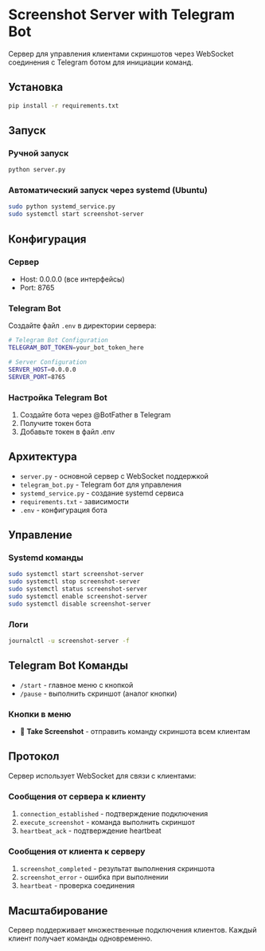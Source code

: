 # Screenshot Server with Telegram Bot

Сервер для управления клиентами скриншотов через WebSocket соединения с Telegram ботом для инициации команд.

## Установка

```bash
pip install -r requirements.txt
```

## Запуск

### Ручной запуск

```bash
python server.py
```

### Автоматический запуск через systemd (Ubuntu)

```bash
sudo python systemd_service.py
sudo systemctl start screenshot-server
```

## Конфигурация

### Сервер

- Host: 0.0.0.0 (все интерфейсы)
- Port: 8765

### Telegram Bot

Создайте файл `.env` в директории сервера:

```bash
# Telegram Bot Configuration
TELEGRAM_BOT_TOKEN=your_bot_token_here

# Server Configuration
SERVER_HOST=0.0.0.0
SERVER_PORT=8765
```

### Настройка Telegram Bot

1. Создайте бота через @BotFather в Telegram
2. Получите токен бота
3. Добавьте токен в файл .env

## Архитектура

- `server.py` - основной сервер с WebSocket поддержкой
- `telegram_bot.py` - Telegram бот для управления
- `systemd_service.py` - создание systemd сервиса
- `requirements.txt` - зависимости
- `.env` - конфигурация бота

## Управление

### Systemd команды

```bash
sudo systemctl start screenshot-server
sudo systemctl stop screenshot-server
sudo systemctl status screenshot-server
sudo systemctl enable screenshot-server
sudo systemctl disable screenshot-server
```

### Логи

```bash
journalctl -u screenshot-server -f
```

## Telegram Bot Команды

- `/start` - главное меню с кнопкой
- `/pause` - выполнить скриншот (аналог кнопки)

### Кнопки в меню

- 📸 **Take Screenshot** - отправить команду скриншота всем клиентам

## Протокол

Сервер использует WebSocket для связи с клиентами:

### Сообщения от сервера к клиенту

1. `connection_established` - подтверждение подключения
2. `execute_screenshot` - команда выполнить скриншот
3. `heartbeat_ack` - подтверждение heartbeat

### Сообщения от клиента к серверу

1. `screenshot_completed` - результат выполнения скриншота
2. `screenshot_error` - ошибка при выполнении
3. `heartbeat` - проверка соединения

## Масштабирование

Сервер поддерживает множественные подключения клиентов. Каждый клиент получает команды одновременно.

